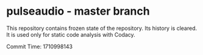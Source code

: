 # pulseaudio - master branch

This repository contains frozen state of the repository.
Its history is cleared. It is used only for static code
analysis with Codacy.

Commit Time: 1710998143